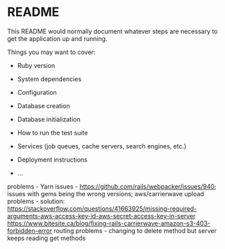 # README

This README would normally document whatever steps are necessary to get the
application up and running.

Things you may want to cover:

* Ruby version

* System dependencies

* Configuration

* Database creation

* Database initialization

* How to run the test suite

* Services (job queues, cache servers, search engines, etc.)

* Deployment instructions

* ...


problems - Yarn issues - https://github.com/rails/webpacker/issues/940;
issues with gems being the wrong versions;
aws/carrierwave upload problems - solution: 
https://stackoverflow.com/questions/41663925/missing-required-arguments-aws-access-key-id-aws-secret-access-key-in-server
https://www.bitesite.ca/blog/fixing-rails-carrierwave-amazon-s3-403-forbidden-error
routing problems - changing to delete method but server keeps reading get methods